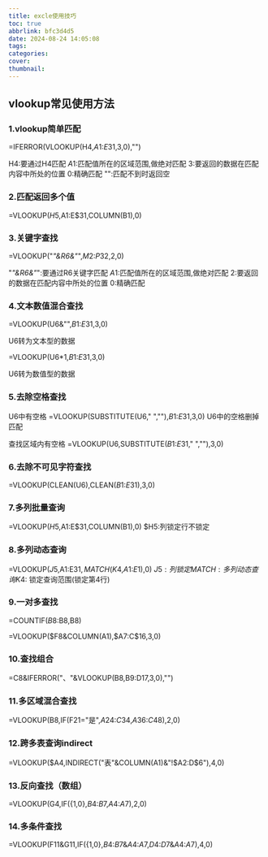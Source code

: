 ```yaml
---
title: excle使用技巧
toc: true
abbrlink: bfc3d4d5
date: 2024-08-24 14:05:08
tags:
categories:
cover:
thumbnail:
---
```


## vlookup常见使用方法  

### 1.vlookup简单匹配

=IFERROR(VLOOKUP(H4,$A$1:$E$31,3,0),"")

H4:要通过H4匹配
$A$1:匹配值所在的区域范围,做绝对匹配
3:要返回的数据在匹配内容中所处的位置
0:精确匹配
"":匹配不到时返回空

### 2.匹配返回多个值
=VLOOKUP($H5,$A$1:$E$31,COLUMN(B1),0)

### 3.关键字查找
=VLOOKUP("*"&R6&"*",$M$2:$P$32,2,0)

"*"&R6&"*":要通过R6关键字匹配
$A$1:匹配值所在的区域范围,做绝对匹配
2:要返回的数据在匹配内容中所处的位置
0:精确匹配


### 4.文本数值混合查找

=VLOOKUP(U6&"",$B$1:$E$31,3,0)

U6转为文本型的数据

=VLOOKUP(U6*1,$B$1:$E$31,3,0)

U6转为数值型的数据


### 5.去除空格查找

U6中有空格
=VLOOKUP(SUBSTITUTE(U6," ",""),$B$1:$E$31,3,0)
U6中的空格删掉匹配

查找区域内有空格
=VLOOKUP(U6,SUBSTITUTE($B$1:$E$31," ",""),3,0)

### 6.去除不可见字符查找

=VLOOKUP(CLEAN(U6),CLEAN($B$1:$E$31),3,0)

### 7.多列批量查询

=VLOOKUP($H5,$A$1:$E$31,COLUMN(B1),0)
$H5:列锁定行不锁定

### 8.多列动态查询

=VLOOKUP($J5,$A$1:$E$31,MATCH(K$4,$A$1:$E$1),0)
$J5:列锁定
MATCH:多列动态查询 K$4: 锁定查询范围(锁定第4行)

### 9.一对多查找
=COUNTIF($B$8:B8,B8)

=VLOOKUP($F8&COLUMN(A1),$A$7:$C$16,3,0)

### 10.查找组合  
=C8&IFERROR("、"&VLOOKUP(B8,B9:D17,3,0),"")

### 11.多区域混合查找
=VLOOKUP(B8,IF(F21="是",$A$24:$C$34,$A$36:$C$48),2,0)

### 12.跨多表查询indirect
=VLOOKUP($A4,INDIRECT("表"&COLUMN(A1)&"!$A$2:$D$6"),4,0)



### 13.反向查找（数组）

=VLOOKUP(G4,IF({1,0},$B$4:$B$7,$A$4:$A$7),2,0)

### 14.多条件查找
=VLOOKUP(F11&G11,IF({1,0},$B$4:$B$7&$A$4:$A$7,$D$4:$D$7&$A$4:$A$7),4,0)

